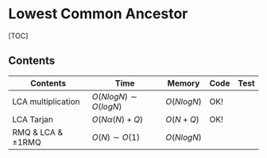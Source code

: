 # Lowest Common Ancestor



[TOC]



## Contents

| Contents               | Time                    | Memory     | Code | Test |
| ---------------------- | ----------------------- | ---------- | ---- | ---- |
| LCA multiplication     | $O(NlogN) \sim O(logN)$ | $O(NlogN)$ | OK!  |      |
| LCA Tarjan             | $O(N\alpha(N)+Q)$       | $O(N+Q)$   | OK!  |      |
| RMQ & LCA & $\pm 1$RMQ | $O(N) \sim O(1)$        | $O(NlogN)$ |      |      |
